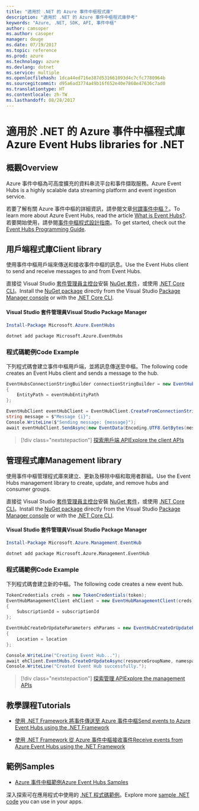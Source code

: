 ```yaml
---
title: "適用於 .NET 的 Azure 事件中樞程式庫"
description: "適用於 .NET 的 Azure 事件中樞程式庫參考"
keywords: "Azure, .NET, SDK, API, 事件中樞"
author: camsoper
ms.author: casoper
manager: douge
ms.date: 07/19/2017
ms.topic: reference
ms.prod: azure
ms.technology: azure
ms.devlang: dotnet
ms.service: multiple
ms.openlocfilehash: 1dca44ed716e387d531661093d4c7cfc7780964b
ms.sourcegitcommit: d95a6ad3774a49b16f652e40e7860e47636c7ad0
ms.translationtype: HT
ms.contentlocale: zh-TW
ms.lasthandoff: 08/28/2017
---
```

# <a name="azure-event-hubs-libraries-for-net"></a><span data-ttu-id="e42d6-104">適用於 .NET 的 Azure 事件中樞程式庫</span><span class="sxs-lookup"><span data-stu-id="e42d6-104">Azure Event Hubs libraries for .NET</span></span>

## <a name="overview"></a><span data-ttu-id="e42d6-105">概觀</span><span class="sxs-lookup"><span data-stu-id="e42d6-105">Overview</span></span>

<span data-ttu-id="e42d6-106">Azure 事件中樞為可高度擴充的資料串流平台和事件擷取服務。</span><span class="sxs-lookup"><span data-stu-id="e42d6-106">Azure Event Hubs is a highly scalable data streaming platform and event ingestion service.</span></span>

<span data-ttu-id="e42d6-107">若要了解有關 Azure 事件中樞的詳細資訊，請參閱文章[何謂事件中樞？](/azure/event-hubs/event-hubs-what-is-event-hubs)。</span><span class="sxs-lookup"><span data-stu-id="e42d6-107">To learn more about Azure Event Hubs, read the article [What is Event Hubs?](/azure/event-hubs/event-hubs-what-is-event-hubs).</span></span>  <span data-ttu-id="e42d6-108">若要開始使用，請參閱[事件中樞程式設計指南](/azure/event-hubs/event-hubs-programming-guide)。</span><span class="sxs-lookup"><span data-stu-id="e42d6-108">To get started, check out the [Event Hubs Programming Guide](/azure/event-hubs/event-hubs-programming-guide).</span></span>

## <a name="client-library"></a><span data-ttu-id="e42d6-109">用戶端程式庫</span><span class="sxs-lookup"><span data-stu-id="e42d6-109">Client library</span></span>

<span data-ttu-id="e42d6-110">使用事件中樞用戶端來傳送和接收事件中樞的訊息。</span><span class="sxs-lookup"><span data-stu-id="e42d6-110">Use the Event Hubs client to send and receive messages to and from Event Hubs.</span></span>

<span data-ttu-id="e42d6-111">直接從 Visual Studio [套件管理員主控台][PackageManager]安裝 [NuGet 套件](https://www.nuget.org/packages/Microsoft.Azure.EventHubs)，或使用 [.NET Core CLI][DotNetCLI]。</span><span class="sxs-lookup"><span data-stu-id="e42d6-111">Install the [NuGet package](https://www.nuget.org/packages/Microsoft.Azure.EventHubs) directly from the Visual Studio [Package Manager console][PackageManager] or with the [.NET Core CLI][DotNetCLI].</span></span>

#### <a name="visual-studio-package-manager"></a><span data-ttu-id="e42d6-112">Visual Studio 套件管理員</span><span class="sxs-lookup"><span data-stu-id="e42d6-112">Visual Studio Package Manager</span></span>

```powershell
Install-Package Microsoft.Azure.EventHubs
```

```bash
dotnet add package Microsoft.Azure.EventHubs
```

### <a name="code-example"></a><span data-ttu-id="e42d6-113">程式碼範例</span><span class="sxs-lookup"><span data-stu-id="e42d6-113">Code Example</span></span>

<span data-ttu-id="e42d6-114">下列程式碼會建立事件中樞用戶端，並將訊息傳送至中樞。</span><span class="sxs-lookup"><span data-stu-id="e42d6-114">The following code creates an Event Hubs client and sends a message to the hub.</span></span>

```csharp
EventHubsConnectionStringBuilder connectionStringBuilder = new EventHubsConnectionStringBuilder(eventHubConnectionString)
{
    EntityPath = eventHubEntityPath
};

EventHubClient eventHubClient = EventHubClient.CreateFromConnectionString(connectionStringBuilder.ToString());
string message = $"Message {i}";
Console.WriteLine($"Sending message: {message}");
await eventHubClient.SendAsync(new EventData(Encoding.UTF8.GetBytes(message)));
```

> [!div class="nextstepaction"]
> [<span data-ttu-id="e42d6-115">探索用戶端 API</span><span class="sxs-lookup"><span data-stu-id="e42d6-115">Explore the client APIs</span></span>](/dotnet/api/overview/azure/eventhub/client)

## <a name="management-library"></a><span data-ttu-id="e42d6-116">管理程式庫</span><span class="sxs-lookup"><span data-stu-id="e42d6-116">Management library</span></span>

<span data-ttu-id="e42d6-117">使用事件中樞管理程式庫來建立、更新及移除中樞和取用者群組。</span><span class="sxs-lookup"><span data-stu-id="e42d6-117">Use the Event Hubs management library to create, update, and remove hubs and consumer groups.</span></span>

<span data-ttu-id="e42d6-118">直接從 Visual Studio [套件管理員主控台][PackageManager]安裝 [NuGet 套件](https://www.nuget.org/packages/Microsoft.Azure.Management.EventHub)，或使用 [.NET Core CLI][DotNetCLI]。</span><span class="sxs-lookup"><span data-stu-id="e42d6-118">Install the [NuGet package](https://www.nuget.org/packages/Microsoft.Azure.Management.EventHub) directly from the Visual Studio [Package Manager console][PackageManager] or with the [.NET Core CLI][DotNetCLI].</span></span>

#### <a name="visual-studio-package-manager"></a><span data-ttu-id="e42d6-119">Visual Studio 套件管理員</span><span class="sxs-lookup"><span data-stu-id="e42d6-119">Visual Studio Package Manager</span></span>

```powershell
Install-Package Microsoft.Azure.Management.EventHub
```

```bash
dotnet add package Microsoft.Azure.Management.EventHub
```

### <a name="code-example"></a><span data-ttu-id="e42d6-120">程式碼範例</span><span class="sxs-lookup"><span data-stu-id="e42d6-120">Code Example</span></span>

<span data-ttu-id="e42d6-121">下列程式碼會建立新的中樞。</span><span class="sxs-lookup"><span data-stu-id="e42d6-121">The following code creates a new event hub.</span></span>

```csharp
TokenCredentials creds = new TokenCredentials(token);
EventHubManagementClient ehClient = new EventHubManagementClient(creds)
{
    SubscriptionId = subscriptionId
};

EventHubCreateOrUpdateParameters ehParams = new EventHubCreateOrUpdateParameters()
{
    Location = location
};

Console.WriteLine("Creating Event Hub...");
await ehClient.EventHubs.CreateOrUpdateAsync(resourceGroupName, namespaceName, EventHubName, ehParams);
Console.WriteLine("Created Event Hub successfully.");
```

> [!div class="nextstepaction"]
> [<span data-ttu-id="e42d6-122">探索管理 API</span><span class="sxs-lookup"><span data-stu-id="e42d6-122">Explore the management APIs</span></span>](/dotnet/api/overview/azure/eventhub/management)

## <a name="tutorials"></a><span data-ttu-id="e42d6-123">教學課程</span><span class="sxs-lookup"><span data-stu-id="e42d6-123">Tutorials</span></span>

* [<span data-ttu-id="e42d6-124">使用 .NET Framework 將事件傳送至 Azure 事件中樞</span><span class="sxs-lookup"><span data-stu-id="e42d6-124">Send events to Azure Event Hubs using the .NET Framework</span></span>](/azure/event-hubs/event-hubs-dotnet-framework-getstarted-send)

* [<span data-ttu-id="e42d6-125">使用 .NET Framework 從 Azure 事件中樞接收事件</span><span class="sxs-lookup"><span data-stu-id="e42d6-125">Receive events from Azure Event Hubs using the .NET Framework</span></span>](/azure/event-hubs/event-hubs-dotnet-framework-getstarted-receive-eph)

## <a name="samples"></a><span data-ttu-id="e42d6-126">範例</span><span class="sxs-lookup"><span data-stu-id="e42d6-126">Samples</span></span>

* [<span data-ttu-id="e42d6-127">Azure 事件中樞範例</span><span class="sxs-lookup"><span data-stu-id="e42d6-127">Azure Event Hubs Samples</span></span>](https://github.com/Azure/azure-event-hubs/tree/master/samples)

<span data-ttu-id="e42d6-128">深入探索可在應用程式中使用的 [.NET 程式碼範例](https://azure.microsoft.com/resources/samples/?platform=dotnet)。</span><span class="sxs-lookup"><span data-stu-id="e42d6-128">Explore more [sample .NET code](https://azure.microsoft.com/resources/samples/?platform=dotnet) you can use in your apps.</span></span>

[PackageManager]: https://docs.microsoft.com/nuget/tools/package-manager-console
[DotNetCLI]: https://docs.microsoft.com/dotnet/core/tools/dotnet-add-package
